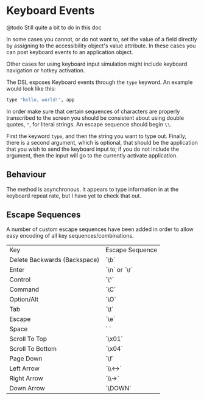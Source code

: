 # Keyboard Events

@todo Still quite a bit to do in this doc

In some cases you cannot, or do not want to,  set the value of a field
directly by assigning to the accessibility object's value
attribute. In these cases you can post keyboard events to an
application object.

Other cases for using keyboard input simulation might include keyboard
navigation or hotkey activation.

The DSL exposes Keyboard events through the `type` keyword. An example
would look like this:

```ruby
type "hello, world!", app
```

In order make sure that certain sequences of characters are properly
transcribed to the screen you should be consistent about using double
quotes, `"`,  for literal strings. An escape sequence should begin
`\\`.

First the keyword `type`, and then the string you want to type
out. Finally, there is a second argument, which is optional, that
should be the application that you wish to send the keyboard input
to; if you do not include the argument, then the input will go to the
currently activate application.

## Behaviour

The method is asynchronous. It appears to type information in at the
keyboard repeat rate, but I have yet to check that out.

## Escape Sequences

A number of custom escape sequences have been added in order to allow easy
encoding of all key sequences/combinations.

<table style="1px solid black">
<tr><td>Key</td><td>Escape Sequence</td></tr>
<tr><td>Delete Backwards (Backspace)</td><td>`\b`</td></tr>
<tr><td>Enter</td><td>`\n` or `\r`</td></tr>
<tr><td>Control</td><td>`\^`</td></tr>
<tr><td>Command</td><td>`\C`</td></tr>
<tr><td>Option/Alt</td><td>`\O`</td></tr>
<tr><td>Tab</td><td>`\t`</td></tr>
<tr><td>Escape</td><td>`\e`</td></tr>
<tr><td>Space</td><td>` `</td></tr>
<tr><td>Scroll To Top</td><td>`\x01`</td></tr>
<tr><td>Scroll To Bottom</td><td>`\x04`</td></tr>
<tr><td>Page Down</td><td>`\f`</td></tr>
<tr><td>Left Arrow</td><td>`\\<->`</td></tr>
<tr><td>Right Arrow</td><td>`\\->`</td></tr>
<tr><td>Down Arrow</td><td>`\DOWN`</td></tr>
</table>
